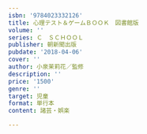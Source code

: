 ```yaml
---
isbn: '9784023332126'
title: 心理テスト＆ゲームＢＯＯＫ　図書館版
volume: ''
series: Ｃ　ＳＣＨＯＯＬ
publisher: 朝新聞出版
pubdate: '2018-04-06'
cover: ''
author: 小泉茉莉花／監修
description: ''
price: '1500'
genre: ''
target: 児童
format: 単行本
content: 諸芸・娯楽

---
```


